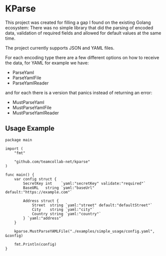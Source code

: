 # KParse

This project was created for filling a gap I found on the existing
Golang ecosystem: There was no simple library that did the parsing of encoded data,
validation of required fields and allowed for default values at the same time.

The project currently supports JSON and YAML files.

For each encoding type there are a few different options on how to
receive the data, for YAML for example we have:

- ParseYaml
- ParseYamlFile
- ParseYamlReader

and for each there is a version that panics instead of returning an error:

- MustParseYaml
- MustParseYamlFile
- MustParseYamlReader

## Usage Example


```golang
package main

import (
	"fmt"

	"github.com/teamcollab-net/kparse"
)

func main() {
	var config struct {
		SecretKey int    `yaml:"secretKey" validate:"required"`
		BaseURL   string `yaml:"baseUrl" default:"https://example.com"`

		Address struct {
			Street  string `yaml:"street" default:"defaultStreet"`
			City    string `yaml:"city"`
			Country string `yaml:"country"`
		} `yaml:"address"`
	}

	kparse.MustParseYAMLFile("./examples/simple_usage/config.yaml", &config)

	fmt.Println(config)
}
```
